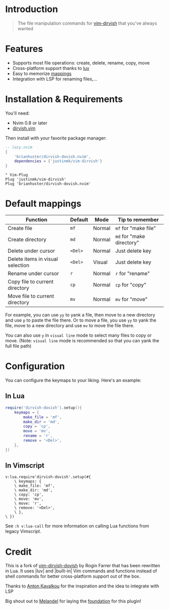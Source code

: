 # Introduction

> The file manipulation commands for [vim-dirvish](https://github.com/justinmk/vim-dirvish) that you've always wanted

# Features
- Supports most file operations: create, delete, rename, copy, move
- Cross-platform support thanks to [luv](https://github.com/luvit/luv)
- Easy to memorize [mappings](#mappings) 
- Integration with LSP for renaming files,...

# Installation & Requirements

You'll need:
- Nvim 0.8 or later
- [dirvish.vim](https://github.com/justinmk/vim-dirvish)

Then install with your favorite package manager:

```lua
-- lazy.nvim
{
    'brianhuster/dirvish-dovish.nvim',
    dependencies = {'justinmk/vim-dirvish'}
}
```

```vim
" Vim-Plug
Plug 'justinmk/vim-dirvish'
Plug 'brianhuster/dirvish-dovish.nvim'
```

# Default mappings

| Function                                | Default | Mode  |Tip to remember             |
| --------------------------------------- | ------- | ----  |----------------------------|
| Create file                             | `mf`    | Normal|`mf` for "make file"        |
| Create directory                        | `md`    | Normal|`md` for "make directory"   |
| Delete under cursor                     | `<Del>` | Normal|Just delete key             |
| Delete items in visual selection        | `<Del>` | Visual|Just delete key             |
| Rename under cursor                     | `r`     | Normal|`r` for "rename"            |
| Copy file to current directory          | `cp`    | Normal|`cp` for "copy"             |
| Move file to current directory          | `mv`    | Normal|`mv` for "move"             |

For example, you can use `yy` to yank a file, then move to a new directory and use `p` to paste the file there. Or to move a file, you use `yy` to yank the file, move to a new directory and use `mv` to move the file there.

You can also use `y` in `visual line` mode to select many files to copy or move. (Note: `visual line` mode is recommended so that you can yank the full file path)

# Configuration

You can configure the keymaps to your liking. Here's an example:

## In Lua

```lua
require('dirvish-dovish').setup(){
	keymaps = {
		make_file = 'mf',
		make_dir = 'md',
		copy = 'cp',
		move = 'mv',
		rename = 'r',
		remove = '<Del>',
	},
})
```
## In Vimscript

```vim
v:lua.require'dirvish-dovish'.setup(#{
    \ keymaps: {
    \ make_file: 'mf',
    \ make_dir: 'md',
    \ copy: 'cp',
    \ move: 'mv',
    \ move: 'r',
    \ remove: '<Del>',
    \ },
\ })
```
See `:h v:lua-call` for more information on calling Lua functions from legacy Vimscript.

# Credit

This is a fork of [vim-dirvish-dovish](https://github.com/roginfarrer/vim-dirvish-dovish) by Rogin Farrer that has been rewritten in Lua. It uses |luv| and |built-in| Vim commands and functions instead of shell commands for better cross-platform support out of the box.

Thanks to [Anton Kavalkou](https://github.com/antosha417/nvim-lsp-file-operations) for the inspiration and the idea to integrate with LSP

Big shout out to [Melandel](https://github.com/Melandel) for laying the [foundation](https://github.com/Melandel/desktop/blob/c323969e4bd48dda6dbceada3a7afe8bacdda0f5/setup/my_vimrc.vim#L976-L1147) for this plugin!
